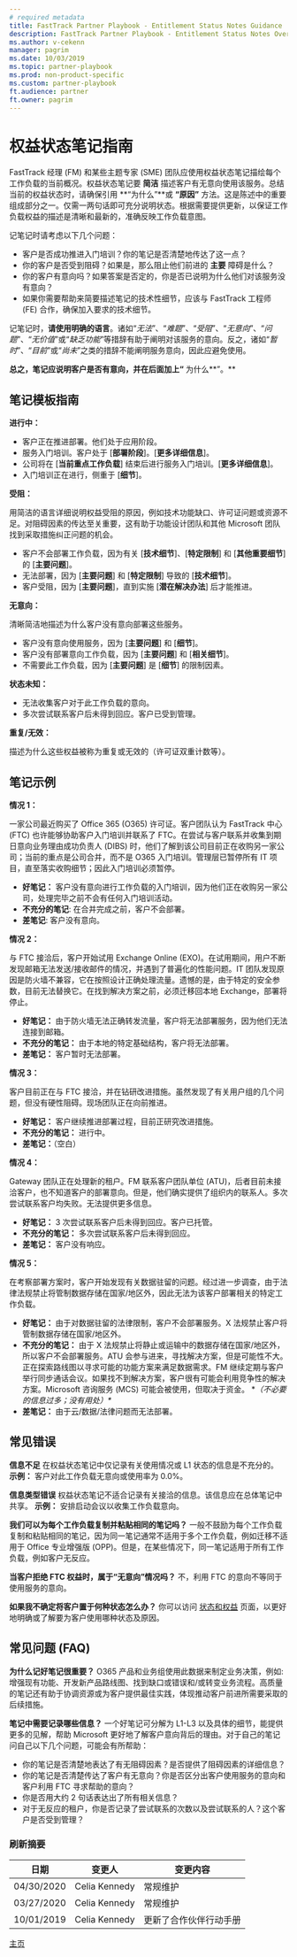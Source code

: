 ```yaml
---
# required metadata 
title: FastTrack Partner Playbook - Entitlement Status Notes Guidance
description: FastTrack Partner Playbook - Entitlement Status Notes Overview
ms.author: v-cekenn
manager: pagrim
ms.date: 10/03/2019 
ms.topic: partner-playbook 
ms.prod: non-product-specific 
ms.custom: partner-playbook 
ft.audience: partner
ft.owner: pagrim
---
```


# 权益状态笔记指南

FastTrack 经理 (FM) 和某些主题专家 (SME) 团队应使用权益状态笔记描绘每个工作负载的当前概况。权益状态笔记要 **简洁** 描述客户有无意向使用该服务。总结当前的权益状态时，请确保引用 **“为什么”**或 **“原因”** 方法。这是陈述中的重要组成部分之一。仅需一两句话即可充分说明状态。根据需要提供更新，以保证工作负载权益的描述是清晰和最新的，准确反映工作负载意图。

记笔记时请考虑以下几个问题：

  - 客户是否成功推进入门培训？你的笔记是否清楚地传达了这一点？
  - 你的客户是否受到阻碍？如果是，那么阻止他们前进的 **主要** 障碍是什么？
  - 你的客户有意向吗？如果答案是否定的，你是否已说明为什么他们对该服务没有意向？
  - 如果你需要帮助来简要描述笔记的技术性细节，应该与 FastTrack 工程师 (FE) 合作，确保加入要求的技术细节。

记笔记时，**请使用明确的语言**。诸如“*无法*”、“*难题*”、“*受阻*”、“*无意向*”、“*问题*”、“*无价值*”或“*缺乏功能*”等措辞有助于阐明对该服务的意向。反之，诸如“*暂时*”、“*目前*”或“*尚未*”之类的措辞不能阐明服务意向，因此应避免使用。

**总之，笔记应说明客户是否有意向，并在后面加上“** 为什么**”。**

## 笔记模板指南

**进行中：**

  - 客户正在推进部署。他们处于应用阶段。
  - 服务入门培训。客户处于 \[**部署阶段**\]。\[**更多详细信息**\]。
  - 公司将在 \[**当前重点工作负载**\] 结束后进行服务入门培训。\[**更多详细信息**\]。
  - 入门培训正在进行，侧重于 \[**细节**\]。

**受阻：**

用简洁的语言详细说明权益受阻的原因，例如技术功能缺口、许可证问题或资源不足。对阻碍因素的传达至关重要，这有助于功能设计团队和其他 Microsoft 团队找到采取措施纠正问题的机会。

  - 客户不会部署工作负载，因为有关 \[**技术细节**\]、\[**特定限制**\] 和 \[**其他重要细节**\] 的 \[**主要问题**\]。
  - 无法部署，因为 \[**主要问题**\] 和 \[**特定限制**\] 导致的 \[**技术细节**\]。
  - 客户受阻，因为 \[**主要问题**\]，直到实施 \[**潜在解决办法**\] 后才能推进。

**无意向：**

清晰简洁地描述为什么客户没有意向部署这些服务。

  - 客户没有意向使用服务，因为 \[**主要问题**\] 和 \[**细节**\]。
  - 客户没有部署意向工作负载，因为 \[**主要问题**\] 和 \[**相关细节**\]。
  - 不需要此工作负载，因为 \[**主要问题**\] 是 \[**细节**\] 的限制因素。

**状态未知：**

  - 无法收集客户对于此工作负载的意向。
  - 多次尝试联系客户后未得到回应。客户已受到管理。

**重复/无效：**

描述为什么这些权益被称为重复或无效的（许可证双重计数等）。

## 笔记示例

**情况 1：**

一家公司最近购买了 Office 365 (O365) 许可证。客户团队认为 FastTrack 中心 (FTC) 也许能够协助客户入门培训并联系了 FTC。在尝试与客户联系并收集到期日意向业务理由成功负责人 (DIBS) 时，他们了解到该公司目前正在收购另一家公司；当前的重点是公司合并，而不是 O365 入门培训。管理层已暂停所有 IT 项目，直至落实收购细节；因此入门培训必须暂停。

  - **好笔记：** 客户没有意向进行工作负载的入门培训，因为他们正在收购另一家公司，处理完毕之前不会有任何入门培训活动。
  - **不充分的笔记**: 在合并完成之前，客户不会部署。
  - **差笔记**: 客户没有意向。

**情况 2：**

与 FTC 接洽后，客户开始试用 Exchange Online (EXO)。在试用期间，用户不断发现邮箱无法发送/接收邮件的情况，并遇到了普遍化的性能问题。IT 团队发现原因是防火墙不兼容，它在按照设计正确处理流量。遗憾的是，由于特定的安全参数，目前无法替换它。在找到解决方案之前，必须迁移回本地 Exchange，部署将停止。

  - **好笔记：** 由于防火墙无法正确转发流量，客户将无法部署服务，因为他们无法连接到邮箱。
  - **不充分的笔记：** 由于本地的特定基础结构，客户将无法部署。
  - **差笔记：** 客户暂时无法部署。

**情况 3：**

客户目前正在与 FTC 接洽，并在钻研改进措施。虽然发现了有关用户组的几个问题，但没有硬性阻碍。现场团队正在向前推进。

  - **好笔记：** 客户继续推进部署过程，目前正研究改进措施。
  - **不充分的笔记：** 进行中。
  - **差笔记：**（空白）

**情况 4：**

Gateway 团队正在处理新的租户。FM 联系客户团队单位 (ATU)，后者目前未接洽客户，也不知道客户的部署意向。但是，他们确实提供了组织内的联系人。多次尝试联系客户均失败。无法提供更多信息。

  - **好笔记：** 3 次尝试联系客户后未得到回应。客户已托管。
  - **不充分的笔记：** 多次尝试联系客户后未得到回应。
  - **差笔记：** 客户没有响应。

**情况 5：**

在考察部署方案时，客户开始发现有关数据驻留的问题。经过进一步调查，由于法律法规禁止将管制数据存储在国家/地区外，因此无法为该客户部署相关的特定工作负载。

  - **好笔记：** 由于对数据驻留的法律限制，客户不会部署服务。X 法规禁止客户将管制数据存储在国家/地区外。
  - **不充分的笔记：** 由于 X 法规禁止将静止或运输中的数据存储在国家/地区外，所以客户不会部署服务。ATU 会参与进来，寻找解决方案，但是可能性不大。正在探索路线图以寻求可能的功能方案来满足数据需求。FM 继续定期与客户举行同步通话会议。如果找不到解决方案，客户很有可能会利用竞争性的解决方案。Microsoft 咨询服务 (MCS) 可能会被使用，但取决于资金。
  **（不必要的信息过多；没有用处）\**
  - **差笔记：** 由于云/数据/法律问题而无法部署。

## 常见错误

**信息不足**
在权益状态笔记中仅记录有关使用情况或 L1 状态的信息是不充分的。
**示例：** 客户对此工作负载无意向或使用率为 0.0%。

**信息类型错误**
权益状态笔记不适合记录有关接洽的信息。该信息应在总体笔记中共享。
**示例：** 安排启动会议以收集工作负载意向。

**我们可以为每个工作负载复制并粘贴相同的笔记吗？**
一般不鼓励为每个工作负载复制和粘贴相同的笔记，因为同一笔记通常不适用于多个工作负载，例如迁移不适用于 Office 专业增强版 (OPP)。但是，在某些情况下，同一笔记适用于所有工作负载，例如客户无反应。
  
**当客户拒绝 FTC 权益时，属于“无意向”情况吗？**
不，利用 FTC 的意向不等同于使用服务的意向。

**如果我不确定将客户置于何种状态怎么办？**
你可以访问 [状态和权益](l1l2l3-homepage-list-sc.md) 页面，以更好地明确或了解要为客户使用哪种状态及原因。

## 常见问题 (FAQ)

**为什么记好笔记很重要？**
O365 产品和业务组使用此数据来制定业务决策，例如: 增强现有功能、开发新产品路线图、找到缺口或错误和/或转变业务流程。高质量的笔记还有助于协调资源或为客户提供最佳实践，体现推动客户前进所需要采取的后续措施。

**笔记中需要记录哪些信息？**
一个好笔记可分解为 L1-L3 以及具体的细节，能提供更多的见解，帮助 Microsoft 更好地了解客户意向背后的理由。对于自己的笔记问自己以下几个问题，可能会有所帮助：

  - 你的笔记是否清楚地表达了有无阻碍因素？是否提供了阻碍因素的详细信息？
  - 你的笔记是否清楚传达了客户有无意向？你是否区分出客户使用服务的意向和客户利用 FTC 寻求帮助的意向？
  - 你是否用大约 2 句话表达出了所有相关信息？
  - 对于无反应的租户，你是否记录了尝试联系的次数以及尝试联系的人？这个客户是否受到管理？

### 刷新摘要

|日期|变更人|变更内容|
|---------|---------------|----------------------------|
|04/30/2020| Celia Kennedy| 常规维护|
|03/27/2020| Celia Kennedy| 常规维护|
|10/01/2019| Celia Kennedy| 更新了合作伙伴行动手册|

[主页](http://partner-docs.microsoft.com)
